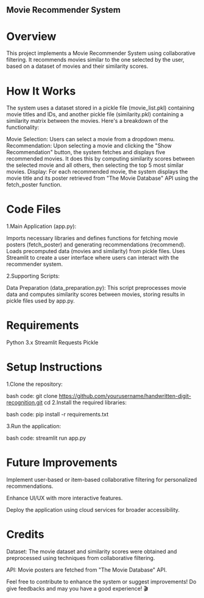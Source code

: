 ## Movie Recommender System

# Overview
This project implements a Movie Recommender System using collaborative filtering. It recommends movies similar to the one selected by the user, based on a dataset of movies and their similarity scores.

# How It Works
The system uses a dataset stored in a pickle file (movie_list.pkl) containing movie titles and IDs, and another pickle file (similarity.pkl) containing a similarity matrix between the movies. Here's a breakdown of the functionality:

Movie Selection: Users can select a movie from a dropdown menu.
Recommendation: Upon selecting a movie and clicking the "Show Recommendation" button, the system fetches and displays five recommended movies. It does this by computing similarity scores between the selected movie and all others, then selecting the top 5 most similar movies.
Display: For each recommended movie, the system displays the movie title and its poster retrieved from "The Movie Database" API using the fetch_poster function.

# Code Files

1.Main Application (app.py):

Imports necessary libraries and defines functions for fetching movie posters (fetch_poster) and generating recommendations (recommend).
Loads precomputed data (movies and similarity) from pickle files.
Uses Streamlit to create a user interface where users can interact with the recommender system.

2.Supporting Scripts:

Data Preparation (data_preparation.py): This script preprocesses movie data and computes similarity scores between movies, storing results in pickle files used by app.py.

# Requirements
Python 3.x
Streamlit
Requests
Pickle

# Setup Instructions

1.Clone the repository:

bash code:
git clone https://github.com/yourusername/handwritten-digit-recognition.git
cd
2.Install the required libraries:

bash code:
pip install -r requirements.txt

3.Run the application:

bash code:
streamlit run app.py

# Future Improvements
Implement user-based or item-based collaborative filtering for personalized recommendations.

Enhance UI/UX with more interactive features.

Deploy the application using cloud services for broader accessibility.

# Credits
Dataset: The movie dataset and similarity scores were obtained and preprocessed using techniques from collaborative filtering.

API: Movie posters are fetched from "The Movie Database" API.

Feel free to contribute to enhance the system or suggest improvements! Do give feedbacks and may you have a good experience! 🎬
